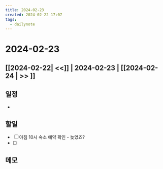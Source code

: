 ```yaml
---
title: 2024-02-23
created: 2024-02-22 17:07
tags:
  - dailynote
---
```

# 2024-02-23
## [[2024-02-22| <<]] | 2024-02-23 | [[2024-02-24 | >> ]]

## 일정
- 

## 할일
- [ ] 아침 10시 숙소 예약 확인 - 늦었죠?
- [ ] 

## 메모

